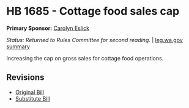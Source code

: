 # HB 1685 - Cottage food sales cap
**Primary Sponsor:** [Carolyn Eslick](/person/leg/eslick_ca.md)

*Status: Returned to Rules Committee for second reading.* | [leg.wa.gov summary](https://app.leg.wa.gov/billsummary?BillNumber=1685&Year=2021)

Increasing the cap on gross sales for cottage food operations.

## Revisions
* [Original Bill](1/)
* [Substitute Bill](S/)
